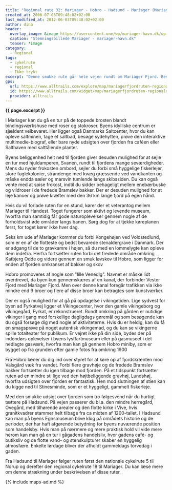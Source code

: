 ```yaml
---
title: "Regional rute 32: Mariager - Hobro - Hadsund - Mariager (Mariager Fjord rundt)"
created_at: 2006-07-03T09:48:02+02:00
last_modified_at: 2012-06-03T09:48:02+02:00
author: dina
header:
  overlay_image: &image https://usercontent.one/wp/mariager-havn.dk/wp-content/uploads/2020/01/stemningmariager-2000x1200-1.jpg
  caption: "Stemningsbillede Mariager - mariager-havn.dk"
  teaser: *image
category:
  - Regional
tags:
  - cykelrute
  - regional
  - Ikke trykt
excerpt: "Denne smukke rute går hele vejen rundt om Mariager Fjord. Beskrivelsen starter i Mariager, men du kan starte, hvor du har lyst. På ruten finder man flade strandenge med et rigt fugleliv, fredede naturområder, skovbeklædte skrænter, smukke udsigtspunkter, små skjulte fiskerlejer, kæmpehøje, kulturminder og i fjordens hovedbyer, Hadsund, Mariager og Hobro, venter oplevelser for hele familien."
gps:
  url: https://www.alltrails.com/explore/map/mariagerfjordruten-regionalrute-32-4cb8111
  id: https://www.alltrails.com/widget/map/mariagerfjordruten-regionalrute-32-4cb8111
  provider: alltrails
---
```


**{{ page.excerpt }}**

I Mariager kan du gå en tur på de toppede brosten blandt bindingsværkshuse med roser og stokroser. Byens idylliske centrum er sjældent velbevaret. Her ligger også Danmarks Saltcenter, hvor du kan opleve saltminen, tage et saltbad, besøge sydehytten, prøve den interaktive multimedie-biograf, eller bare nyde udsigten over fjorden fra caféen eller Salthaven med salttålende planter.

Byens beliggenhed helt ned til fjorden giver desuden mulighed for at sejle en tur med hjuldamperen, Svanen, rundt til fjordens mange seværdigheder. Mens du nyder frokosten ombord, sejler du forbi små hyggelige fiskerlejer, store fuglekolonier, strandenge med kvæg græssende ved vandkanten og måske endda sæler og marsvin tumlende langs skibssiden. Du kan også vente med at spise frokost, indtil du sidder behageligt mellem enebærbuske og vildroser i de fredede Bramslev bakker. Der er desuden mulighed for at leje kanoer og prøve kræfter med den 36 km lange fjord på egen hånd.

Hvis du vil forlade ruten for en stund, kører der et veterantog mellem Mariager til Handest. Toget fungerer som aktivt og levende museum, hvorfra man samtidig får gode naturoplevelser gennem nogle af de forholdsvist øde områder langs banen. Sørg dog for at tjekke køreplanen først, for toget kører ikke hver dag.
 
Seks km ude af Mariager kommer du forbi Kongehøjen ved Voldstedlund, som er en af de flotteste og bedst bevarede stenaldergrave i Danmark. Der er adgang til de to gravkamre i højen, så du med en lommelygte kan opleve dem indefra. Herfra fortsætter ruten forbi det fredede område omkring Katbjerg Odde og videre gennem en smuk løvskov til Hobro, som ligger for enden af fjorden omkranset af bakker og skov
 
Hobro promoveres af nogle som "lille Venedig". Navnet er måske lidt overdrevet, da byen kun gennemskæres af en kanal, der forbinder Vester Fjord med Mariager Fjord. Men over denne kanal foregår trafikken via ikke mindre end 9 broer og flere af disse broer kan betragtes som kunstværker.

Der er også mulighed for at gå på opdagelse i vikingetiden. Lige sydvest for byen ad Fyrkatvej ligger et Vikingecenter, hvor den gamle vikingeborg og vikingegård, Fyrkat, er rekonstrueret. Rundt omkring på gården er nutidige vikinger i gang med forskellige dagligdags gøremål og som besøgende kan du også forsøge dig med nogle af aktiviteterne. Hvis du er heldig, kan du få en smagsprøve på noget autentisk vikingemad, og du kan se vikingerne spille totalteater for publikum. Er vejret ikke på din side, bydes der på indendørs oplevelser i byens lystfartmuseum eller på gasmuseet i det nedlagte gasværk, hvorfra man kan gå gennem Hobro miniby, som er bygget op fra grunden efter gamle fotos fra omkring 1900
 
Fra Hobro læner du dig ind over styret for at køre op af fjordskrænten mod Valsgård væk fra vandet. Forbi flere gravhøje og de fredede Bramslev bakker fortsætter du igen tilbage mod fjorden. På et tidspunkt fortsætter ruten ad en mindre sti lige ved den højtbeliggende gravhøj, Lundshøj, hvorfra udsigten over fjorden er fantastisk. Hen mod slutningen af stien kan du kigge ned til Stinesminde, som er et hyggeligt, gammelt fiskerleje.
 
Med den smukke udsigt over fjorden som tro følgesvend når du hurtigt tættere på Hadsund. På vejen passerer du bl.a. den mindre herregård, Ovegård, med tilhørende arealer og den flotte kirke i Vive, hvis granitkvadrer stammer helt tilbage fra ca midten af 1200-tallet. I Hadsund kan man på byens Egnsmuseum blive klog på områdets historie og de perioder, der har haft afgørende betydning for byens nuværende position som handelsby. Hvis man på nærmere og mere praktisk hold vil vide mere herom kan man gå en tur i gågadens handelsliv, hvor gadens café- og butiksliv og de flotte vand- og stenskulpturer skaber en hyggelig atmosfære. Enkelte lørdage bliver der afholdt gammeldags torvedag i gaden.
 
Fra Hadsund til Mariager følger ruten først den nationale cykelrute 5 til Norup og derefter den regional cykelrute 18 til Mariager. Du kan læse mere om denne strækning under beskrivelsen af disse ruter.

{% include maps-ad.md %}
